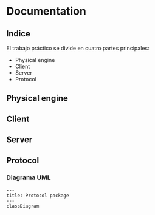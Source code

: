 # Documentation

## Indice

El trabajo práctico se divide en cuatro partes principales:

* Physical engine
* Client
* Server
* Protocol

## Physical engine

## Client

## Server

## Protocol

### Diagrama UML

```mermaid
---
title: Protocol package
---
classDiagram


```
